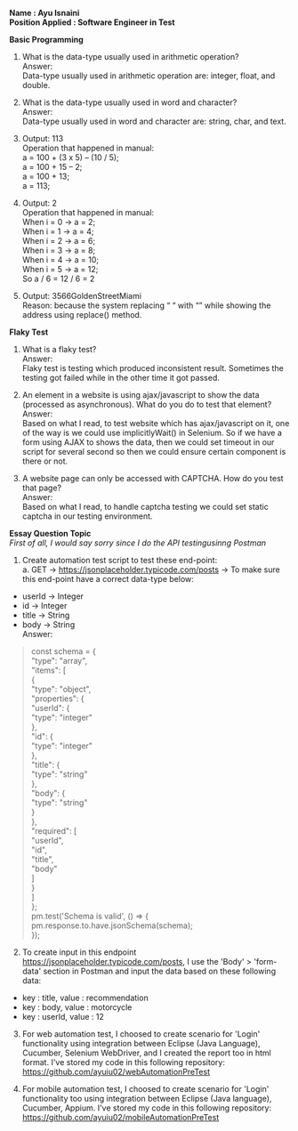 **Name : Ayu Isnaini <br/>
Position Applied : Software Engineer in Test<br/>**

**Basic Programming**<br/>
1.	What is the data-type usually used in arithmetic operation? <br/>
Answer: <br/>
Data-type usually used in arithmetic operation are: integer, float, and double.<br/>

2.	What is the data-type usually used in word and character? <br/>
Answer:<br/>
Data-type usually used in word and character are: string, char, and text.<br/>

3.	Output: 113<br/>
Operation that happened in manual:<br/>
a = 100 + (3 x 5) – (10 / 5);<br/>
a = 100 + 15 – 2;<br/>
a = 100 + 13;<br/>
a = 113;<br/>

4.	Output: 2<br/>
Operation that happened in manual:<br/>
When i = 0 -> a = 2;<br/>
When i = 1 -> a = 4;<br/>
When i = 2 -> a = 6;<br/>
When i = 3 -> a = 8;<br/>
When i = 4 -> a = 10;<br/>
When i = 5 -> a = 12;<br/>
So a / 6 = 12 / 6 = 2<br/>

5.	Output: 3566GoldenStreetMiami<br/>
Reason: because the system replacing “ “ with “” while showing the address using replace() method.<br/>

**Flaky Test**<br/>
1. What is a flaky test?<br/>
Answer:<br/>
Flaky test is testing which produced inconsistent result. Sometimes the testing got failed while in the other time it got passed.<br/>

2. An element in a website is using ajax/javascript to show the data (processed as asynchronous). What do you do to test that element?<br/>
Answer:<br/>
Based on what I read, to test website which has ajax/javascript on it, one of the way is we could use implicitlyWait() in Selenium. So if we have a form using AJAX to shows the data, then we could set timeout in our script for several second so then we could ensure certain component is there or not.<br/>

3. A website page can only be accessed with CAPTCHA. How do you test that page?<br/>
Answer:<br/>
Based on what I read, to handle captcha testing we could set static captcha in our testing environment.<br/>

**Essay Question Topic**<br/>
*First of all, I would say sorry since I do the API testingusinng Postman*
1. Create automation test script to test these end-point:<br/>
a. GET -> https://jsonplaceholder.typicode.com/posts -> To make sure this
end-point have a correct data-type below:
- userId -> Integer<br/>
- id -> Integer<br/>
- title -> String<br/>
- body -> String<br/>
Answer:<br/>
>const schema = {<br/>
  "type": "array",<br/>
  "items": [<br/>
    {<br/>
      "type": "object",<br/>
      "properties": {<br/>
        "userId": {<br/>
          "type": "integer"<br/>
        },<br/>
        "id": {<br/>
          "type": "integer"<br/>
        },<br/>
        "title": {<br/>
          "type": "string"<br/>
        },<br/>
        "body": {<br/>
          "type": "string"<br/>
        }<br/>
      },<br/>
      "required": [<br/>
        "userId",<br/>
        "id",<br/>
        "title",<br/>
        "body"<br/>
      ]<br/>
    }<br/>
  ]<br/>
};<br/>
pm.test('Schema is valid', () => {<br/>
    pm.response.to.have.jsonSchema(schema);<br/>
});

2. To create input in this endpoint https://jsonplaceholder.typicode.com/posts, I use the 'Body' > 'form-data' section in Postman and input the data based on these following data:<br/>
- key : title, value : recommendation
- key : body, value : motorcycle
- key : userId, value : 12

3. For web automation test, I choosed to create scenario for 'Login' functionality using integration between Eclipse (Java Language), Cucumber, Selenium WebDriver, and I created the report too in html format. I've stored my code in this following repository: https://github.com/ayuiu02/webAutomationPreTest

5. For mobile automation test, I choosed to create scenario for 'Login' functionality too using integration between Eclipse (Java language), Cucumber, Appium. I've stored my code in this following repository: https://github.com/ayuiu02/mobileAutomationPreTest
